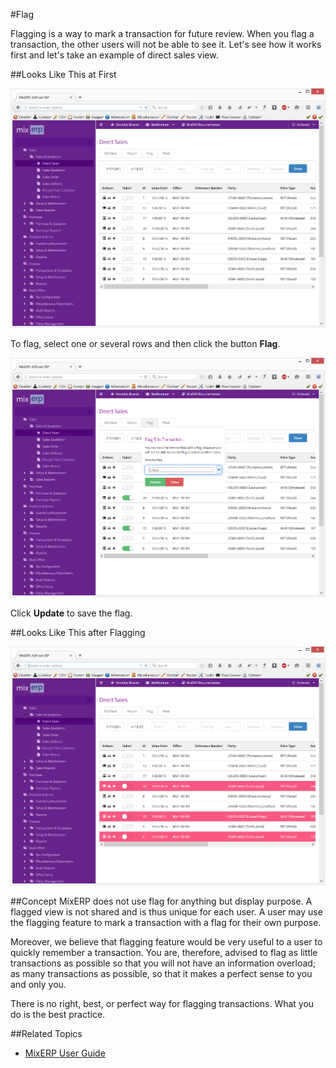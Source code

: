 #Flag

Flagging is a way to mark a transaction for future review. When you flag a transaction, the other users will not be able
to see it. Let's see how it works first and let's take an example of direct sales view. 

##Looks Like This at First

![Direct Sales](images/flag-direct-sales-default-view.png)

To flag, select one or several rows and then click the button **Flag**.

![Direct Sales Selection](images/flag-direct-sales-selection.png)


Click **Update** to save the flag.

##Looks Like This after Flagging

![Direct Sales Flag](images/flag-direct-sales.png)

##Concept
MixERP does not use flag for anything but display purpose. A flagged view is not shared and is thus unique for each user.
A user may use the flagging feature to mark a transaction with a flag for their own purpose.

Moreover, we believe that flagging feature
would be very useful to a user to quickly remember a transaction. You are, therefore, advised to flag as little transactions as possible
so that you will not have an information overload; as many transactions as possible, so that it makes 
a perfect sense to you and only you.

There is no right, best, or perfect way for flagging transactions. What you do is the best practice.

##Related Topics
* [MixERP User Guide](../index.md)